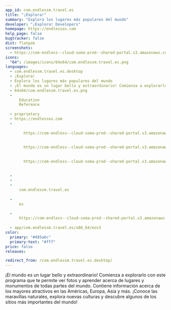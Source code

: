 ```yaml
---
app_id: com.endlessm.travel.es
title: "¡Explora!"
summary: "Explora los lugares más populares del mundo"
developer: "¡Explora! Developers"
homepage: https://endlessos.com
help_page: false
bugtracker: false
dist: flatpak
screenshots:
  - https://com-endless--cloud-soma-prod--shared-portal.s3.amazonaws.com/apps.306.screenshots.88cf354a-525c-4e32-8db3-6b5c3f58537d_20181023215368022.png
icons:
  "64": /images/icons/64x64/com.endlessm.travel.es.png
languages:
  - com.endlessm.travel.es.desktop
  - ¡Explora!
  - Explora los lugares más populares del mundo
  - ¡El mundo es un lugar bello y extraordinario! Comienza a explorarlo con este programa que te permite ver fotos y aprender acerca de lugares y monumentos de todas partes del mundo. Contiene información acerca de los mayores atractivos en las Américas, Europa, Asia y más. ¡Conoce las maravillas naturales, explora nuevas culturas y descubre algunos de los sitios más importantes del mundo!
  - 64x64/com.endlessm.travel.es.png
  - 
      Education
      Reference
    
  - proprietary
  - https://endlessos.com
  - 
      
        https://com-endless--cloud-soma-prod--shared-portal.s3.amazonaws.com/apps.306.screenshots.88cf354a-525c-4e32-8db3-6b5c3f58537d_20181023215368022.png
      
      
        https://com-endless--cloud-soma-prod--shared-portal.s3.amazonaws.com/apps.306.screenshots.9dc41827-0d3d-4c3c-838a-329a97793f0c_20181023215368022.png
      
      
        https://com-endless--cloud-soma-prod--shared-portal.s3.amazonaws.com/apps.306.screenshots.22f8d7dc-85d6-4b4f-ac83-430196d0be5d_20181023215368022.png
      
    
  - 
  - 
  - 
      com.endlessm.travel.es
    
  - 
      es
    
  - 
      https://com-endless--cloud-soma-prod--shared-portal.s3.amazonaws.com/app.1472.appCenterThumbnail.84080671-2cea-4ca4-a28a-20d096d0a112_201810232152735555.jpg
    
  - app/com.endlessm.travel.es/x86_64/eos3
color:
  primary: "#485a6c"
  primary-text: "#fff"
price: false
releases:

redirect_from: /com.endlessm.travel.es.desktop/
---
```


<p>¡El mundo es un lugar bello y extraordinario! Comienza a explorarlo con este programa que te permite ver fotos y aprender acerca de lugares y monumentos de todas partes del mundo. Contiene información acerca de los mayores atractivos en las Américas, Europa, Asia y más. ¡Conoce las maravillas naturales, explora nuevas culturas y descubre algunos de los sitios más importantes del mundo!</p>